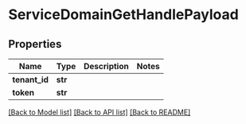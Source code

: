 # ServiceDomainGetHandlePayload

## Properties
Name | Type | Description | Notes
------------ | ------------- | ------------- | -------------
**tenant_id** | **str** |  | 
**token** | **str** |  | 

[[Back to Model list]](../README.md#documentation-for-models) [[Back to API list]](../README.md#documentation-for-api-endpoints) [[Back to README]](../README.md)

